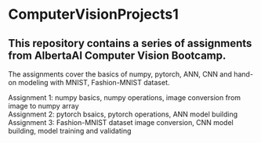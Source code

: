 # ComputerVisionProjects1
## This repository contains a series of assignments from AlbertaAI Computer Vision Bootcamp.<br>
The assignments cover the basics of numpy, pytorch, ANN, CNN and hand-on modeling with MNIST, Fashion-MNIST dataset. <br>

Assignment 1: numpy basics, numpy operations, image conversion from image to numpy array <br>
Assignment 2: pytorch bsaics, pytorch operations, ANN model building <br>
Assignment 3: Fashion-MNIST dataset image conversion, CNN model building, model training and validating <br>
